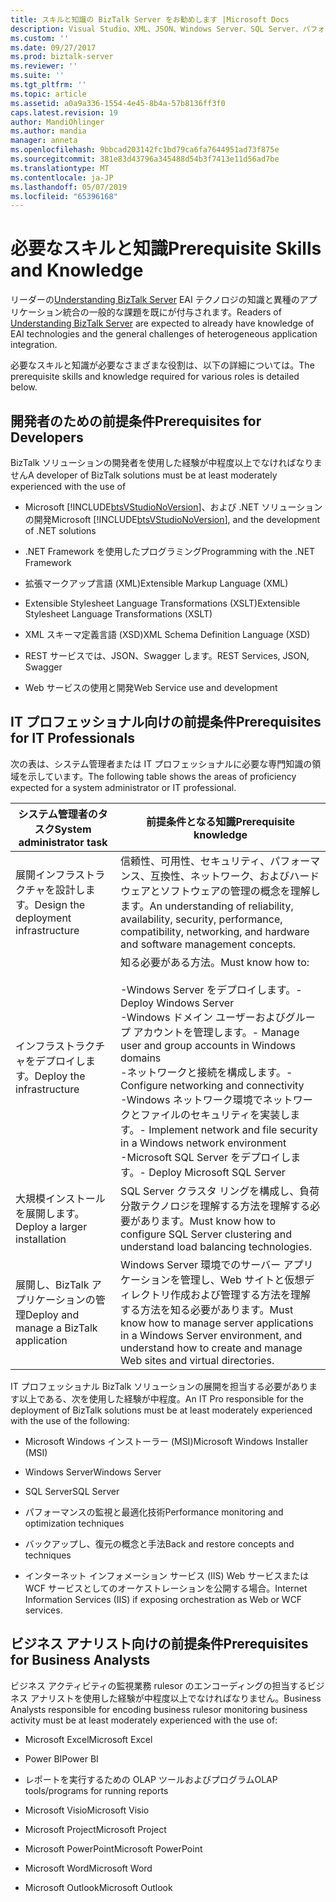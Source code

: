 ```yaml
---
title: スキルと知識の BizTalk Server をお勧めします |Microsoft Docs
description: Visual Studio、XML、JSON、Windows Server、SQL Server、パフォーマンス、高可用性などの知識をなど、BizTalk Server を使用する場合は、開発者、IT プロフェッショナル、およびビジネス analysists エクスペリエンスをお勧めします。
ms.custom: ''
ms.date: 09/27/2017
ms.prod: biztalk-server
ms.reviewer: ''
ms.suite: ''
ms.tgt_pltfrm: ''
ms.topic: article
ms.assetid: a0a9a336-1554-4e45-8b4a-57b8136ff3f0
caps.latest.revision: 19
author: MandiOhlinger
ms.author: mandia
manager: anneta
ms.openlocfilehash: 9bbcad203142fc1bd79ca6fa7644951ad73f875e
ms.sourcegitcommit: 381e83d43796a345488d54b3f7413e11d56ad7be
ms.translationtype: MT
ms.contentlocale: ja-JP
ms.lasthandoff: 05/07/2019
ms.locfileid: "65396168"
---
```

# <a name="prerequisite-skills-and-knowledge"></a><span data-ttu-id="4d126-103">必要なスキルと知識</span><span class="sxs-lookup"><span data-stu-id="4d126-103">Prerequisite Skills and Knowledge</span></span>
<span data-ttu-id="4d126-104">リーダーの[Understanding BizTalk Server](../core/understanding-biztalk-server.md) EAI テクノロジの知識と異種のアプリケーション統合の一般的な課題を既にが付与されます。</span><span class="sxs-lookup"><span data-stu-id="4d126-104">Readers of [Understanding BizTalk Server](../core/understanding-biztalk-server.md) are expected to already have knowledge of EAI technologies and the general challenges of heterogeneous application integration.</span></span>  
  
 <span data-ttu-id="4d126-105">必要なスキルと知識が必要なさまざまな役割は、以下の詳細については。</span><span class="sxs-lookup"><span data-stu-id="4d126-105">The prerequisite skills and knowledge required for various roles is detailed below.</span></span>  
  
## <a name="prerequisites-for-developers"></a><span data-ttu-id="4d126-106">開発者のための前提条件</span><span class="sxs-lookup"><span data-stu-id="4d126-106">Prerequisites for Developers</span></span>  
 <span data-ttu-id="4d126-107">BizTalk ソリューションの開発者を使用した経験が中程度以上でなければなりません</span><span class="sxs-lookup"><span data-stu-id="4d126-107">A developer of BizTalk solutions must be at least moderately experienced with the use of</span></span>  
  
- <span data-ttu-id="4d126-108">Microsoft [!INCLUDE[btsVStudioNoVersion](../includes/btsvstudionoversion-md.md)]、および .NET ソリューションの開発</span><span class="sxs-lookup"><span data-stu-id="4d126-108">Microsoft [!INCLUDE[btsVStudioNoVersion](../includes/btsvstudionoversion-md.md)], and the development of .NET solutions</span></span>  
  
- <span data-ttu-id="4d126-109">.NET Framework を使用したプログラミング</span><span class="sxs-lookup"><span data-stu-id="4d126-109">Programming with the .NET Framework</span></span>  
  
- <span data-ttu-id="4d126-110">拡張マークアップ言語 (XML)</span><span class="sxs-lookup"><span data-stu-id="4d126-110">Extensible Markup Language (XML)</span></span>  
  
- <span data-ttu-id="4d126-111">Extensible Stylesheet Language Transformations (XSLT)</span><span class="sxs-lookup"><span data-stu-id="4d126-111">Extensible Stylesheet Language Transformations (XSLT)</span></span>  
  
- <span data-ttu-id="4d126-112">XML スキーマ定義言語 (XSD)</span><span class="sxs-lookup"><span data-stu-id="4d126-112">XML Schema Definition Language (XSD)</span></span>  

- <span data-ttu-id="4d126-113">REST サービスでは、JSON、Swagger します。</span><span class="sxs-lookup"><span data-stu-id="4d126-113">REST Services, JSON, Swagger</span></span>
  
- <span data-ttu-id="4d126-114">Web サービスの使用と開発</span><span class="sxs-lookup"><span data-stu-id="4d126-114">Web Service use and development</span></span>  
  
## <a name="prerequisites-for-it-professionals"></a><span data-ttu-id="4d126-115">IT プロフェッショナル向けの前提条件</span><span class="sxs-lookup"><span data-stu-id="4d126-115">Prerequisites for IT Professionals</span></span>  
 <span data-ttu-id="4d126-116">次の表は、システム管理者または IT プロフェッショナルに必要な専門知識の領域を示しています。</span><span class="sxs-lookup"><span data-stu-id="4d126-116">The following table shows the areas of proficiency expected for a system administrator or IT professional.</span></span>  
  
|<span data-ttu-id="4d126-117">システム管理者のタスク</span><span class="sxs-lookup"><span data-stu-id="4d126-117">System administrator task</span></span>|<span data-ttu-id="4d126-118">前提条件となる知識</span><span class="sxs-lookup"><span data-stu-id="4d126-118">Prerequisite knowledge</span></span>|  
|-------------------------------|----------------------------|  
|<span data-ttu-id="4d126-119">展開インフラストラクチャを設計します。</span><span class="sxs-lookup"><span data-stu-id="4d126-119">Design the deployment infrastructure</span></span>|<span data-ttu-id="4d126-120">信頼性、可用性、セキュリティ、パフォーマンス、互換性、ネットワーク、およびハードウェアとソフトウェアの管理の概念を理解します。</span><span class="sxs-lookup"><span data-stu-id="4d126-120">An understanding of reliability, availability, security, performance, compatibility, networking, and hardware and software management concepts.</span></span>|  
|<span data-ttu-id="4d126-121">インフラストラクチャをデプロイします。</span><span class="sxs-lookup"><span data-stu-id="4d126-121">Deploy the infrastructure</span></span>|<span data-ttu-id="4d126-122">知る必要がある方法。</span><span class="sxs-lookup"><span data-stu-id="4d126-122">Must know how to:</span></span><br /><br /> <span data-ttu-id="4d126-123">-Windows Server をデプロイします。</span><span class="sxs-lookup"><span data-stu-id="4d126-123">-   Deploy Windows Server</span></span><br /><span data-ttu-id="4d126-124">-Windows ドメイン ユーザーおよびグループ アカウントを管理します。</span><span class="sxs-lookup"><span data-stu-id="4d126-124">-   Manage user and group accounts in Windows domains</span></span><br /><span data-ttu-id="4d126-125">-ネットワークと接続を構成します。</span><span class="sxs-lookup"><span data-stu-id="4d126-125">-   Configure networking and connectivity</span></span><br /><span data-ttu-id="4d126-126">-Windows ネットワーク環境でネットワークとファイルのセキュリティを実装します。</span><span class="sxs-lookup"><span data-stu-id="4d126-126">-   Implement network and file security in a Windows network environment</span></span><br /><span data-ttu-id="4d126-127">-Microsoft SQL Server をデプロイします。</span><span class="sxs-lookup"><span data-stu-id="4d126-127">-   Deploy Microsoft SQL Server</span></span>|  
|<span data-ttu-id="4d126-128">大規模インストールを展開します。</span><span class="sxs-lookup"><span data-stu-id="4d126-128">Deploy a larger installation</span></span>|<span data-ttu-id="4d126-129">SQL Server クラスタ リングを構成し、負荷分散テクノロジを理解する方法を理解する必要があります。</span><span class="sxs-lookup"><span data-stu-id="4d126-129">Must know how to configure SQL Server clustering and understand load balancing technologies.</span></span>|  
|<span data-ttu-id="4d126-130">展開し、BizTalk アプリケーションの管理</span><span class="sxs-lookup"><span data-stu-id="4d126-130">Deploy and manage a BizTalk application</span></span>|<span data-ttu-id="4d126-131">Windows Server 環境でのサーバー アプリケーションを管理し、Web サイトと仮想ディレクトリ作成および管理する方法を理解する方法を知る必要があります。</span><span class="sxs-lookup"><span data-stu-id="4d126-131">Must know how to manage server applications in a Windows Server environment, and understand how to create and manage Web sites and virtual directories.</span></span>|  
  
 <span data-ttu-id="4d126-132">IT プロフェッショナル BizTalk ソリューションの展開を担当する必要があります以上である、次を使用した経験が中程度。</span><span class="sxs-lookup"><span data-stu-id="4d126-132">An IT Pro responsible for the deployment of BizTalk solutions must be at least moderately experienced with the use of the following:</span></span>  
  
-   <span data-ttu-id="4d126-133">Microsoft Windows インストーラー (MSI)</span><span class="sxs-lookup"><span data-stu-id="4d126-133">Microsoft Windows Installer (MSI)</span></span>  
  
-   <span data-ttu-id="4d126-134">Windows Server</span><span class="sxs-lookup"><span data-stu-id="4d126-134">Windows Server</span></span>  
  
-   <span data-ttu-id="4d126-135">SQL Server</span><span class="sxs-lookup"><span data-stu-id="4d126-135">SQL Server</span></span>  
  
-   <span data-ttu-id="4d126-136">パフォーマンスの監視と最適化技術</span><span class="sxs-lookup"><span data-stu-id="4d126-136">Performance monitoring and optimization techniques</span></span>  
  
-   <span data-ttu-id="4d126-137">バックアップし、復元の概念と手法</span><span class="sxs-lookup"><span data-stu-id="4d126-137">Back and restore concepts and techniques</span></span>  
  
-   <span data-ttu-id="4d126-138">インターネット インフォメーション サービス (IIS) Web サービスまたは WCF サービスとしてのオーケストレーションを公開する場合。</span><span class="sxs-lookup"><span data-stu-id="4d126-138">Internet Information Services (IIS) if exposing orchestration as Web or WCF services.</span></span>  
  
## <a name="prerequisites-for-business-analysts"></a><span data-ttu-id="4d126-139">ビジネス アナリスト向けの前提条件</span><span class="sxs-lookup"><span data-stu-id="4d126-139">Prerequisites for Business Analysts</span></span>  
 <span data-ttu-id="4d126-140">ビジネス アクティビティの監視業務 rulesor のエンコーディングの担当するビジネス アナリストを使用した経験が中程度以上でなければなりません。</span><span class="sxs-lookup"><span data-stu-id="4d126-140">Business Analysts responsible for encoding business rulesor monitoring business activity must be at least moderately experienced with the use of:</span></span> 
  
-   <span data-ttu-id="4d126-141">Microsoft Excel</span><span class="sxs-lookup"><span data-stu-id="4d126-141">Microsoft Excel</span></span>  

-   <span data-ttu-id="4d126-142">Power BI</span><span class="sxs-lookup"><span data-stu-id="4d126-142">Power BI</span></span>
  
-   <span data-ttu-id="4d126-143">レポートを実行するための OLAP ツールおよびプログラム</span><span class="sxs-lookup"><span data-stu-id="4d126-143">OLAP tools/programs for running reports</span></span>  
  
-   <span data-ttu-id="4d126-144">Microsoft Visio</span><span class="sxs-lookup"><span data-stu-id="4d126-144">Microsoft Visio</span></span>  
  
-   <span data-ttu-id="4d126-145">Microsoft Project</span><span class="sxs-lookup"><span data-stu-id="4d126-145">Microsoft Project</span></span>  
  
-   <span data-ttu-id="4d126-146">Microsoft PowerPoint</span><span class="sxs-lookup"><span data-stu-id="4d126-146">Microsoft PowerPoint</span></span>  
  
-   <span data-ttu-id="4d126-147">Microsoft Word</span><span class="sxs-lookup"><span data-stu-id="4d126-147">Microsoft Word</span></span>  
  
-   <span data-ttu-id="4d126-148">Microsoft Outlook</span><span class="sxs-lookup"><span data-stu-id="4d126-148">Microsoft Outlook</span></span>  
